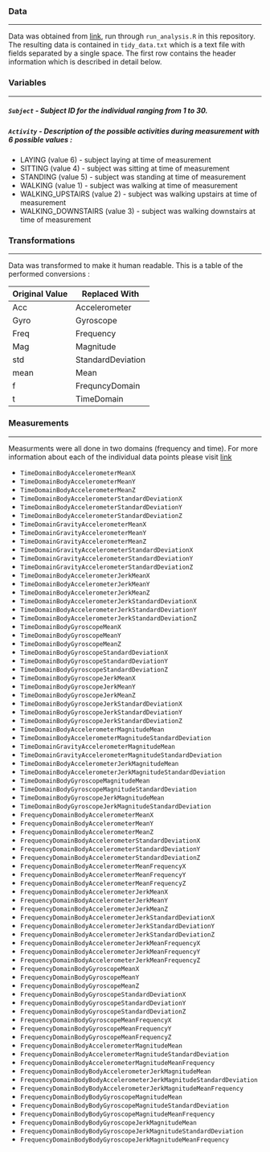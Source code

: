 ### Data
***
Data was obtained from [link](http://archive.ics.uci.edu/ml/datasets/Human+Activity+Recognition+Using+Smartphones), run through `run_analysis.R` in this repository. The resulting data is contained in `tidy_data.txt` which is a text file with fields separated by a single space.  The first row contains the header information which is described in detail below.


### Variables
***
##### `Subject` - Subject ID for the individual ranging from 1 to 30.
##### `Activity` - Description of the possible activities during measurement with 6 possible values :
  * LAYING (value 6) - subject laying at time of measurement
  * SITTING (value 4) - subject was sitting at time of measurement
  * STANDING (value 5) - subject was standing at time of measurement
  * WALKING (value 1) - subject was walking at time of measurement
  * WALKING_UPSTAIRS (value 2) - subject was walking upstairs at time of measurement
  * WALKING_DOWNSTAIRS (value 3) - subject was walking downstairs at time of measurement



### Transformations
***
Data was transformed to make it human readable.  This is a table of the performed conversions :

Original Value    |    Replaced With
------------------|-----------------
Acc               |    Accelerometer
Gyro              |    Gyroscope
Freq              |    Frequency
Mag               |    Magnitude
std               |    StandardDeviation
mean              |    Mean
f                 |    FrequncyDomain
t                 |    TimeDomain


### Measurements
***
Measurments were all done in two domains (frequency and time).  For more information about each of the individual data points please visit [link](http://archive.ics.uci.edu/ml/datasets/Human+Activity+Recognition+Using+Smartphones)

* `TimeDomainBodyAccelerometerMeanX`
* `TimeDomainBodyAccelerometerMeanY`
* `TimeDomainBodyAccelerometerMeanZ`
* `TimeDomainBodyAccelerometerStandardDeviationX`
* `TimeDomainBodyAccelerometerStandardDeviationY`
* `TimeDomainBodyAccelerometerStandardDeviationZ`
* `TimeDomainGravityAccelerometerMeanX`
* `TimeDomainGravityAccelerometerMeanY`
* `TimeDomainGravityAccelerometerMeanZ`
* `TimeDomainGravityAccelerometerStandardDeviationX`
* `TimeDomainGravityAccelerometerStandardDeviationY`
* `TimeDomainGravityAccelerometerStandardDeviationZ`
* `TimeDomainBodyAccelerometerJerkMeanX`
* `TimeDomainBodyAccelerometerJerkMeanY`
* `TimeDomainBodyAccelerometerJerkMeanZ`
* `TimeDomainBodyAccelerometerJerkStandardDeviationX`
* `TimeDomainBodyAccelerometerJerkStandardDeviationY`
* `TimeDomainBodyAccelerometerJerkStandardDeviationZ`
* `TimeDomainBodyGyroscopeMeanX`
* `TimeDomainBodyGyroscopeMeanY`
* `TimeDomainBodyGyroscopeMeanZ`
* `TimeDomainBodyGyroscopeStandardDeviationX`
* `TimeDomainBodyGyroscopeStandardDeviationY`
* `TimeDomainBodyGyroscopeStandardDeviationZ`
* `TimeDomainBodyGyroscopeJerkMeanX`
* `TimeDomainBodyGyroscopeJerkMeanY`
* `TimeDomainBodyGyroscopeJerkMeanZ`
* `TimeDomainBodyGyroscopeJerkStandardDeviationX`
* `TimeDomainBodyGyroscopeJerkStandardDeviationY`
* `TimeDomainBodyGyroscopeJerkStandardDeviationZ`
* `TimeDomainBodyAccelerometerMagnitudeMean`
* `TimeDomainBodyAccelerometerMagnitudeStandardDeviation`
* `TimeDomainGravityAccelerometerMagnitudeMean`
* `TimeDomainGravityAccelerometerMagnitudeStandardDeviation`
* `TimeDomainBodyAccelerometerJerkMagnitudeMean`
* `TimeDomainBodyAccelerometerJerkMagnitudeStandardDeviation`
* `TimeDomainBodyGyroscopeMagnitudeMean`
* `TimeDomainBodyGyroscopeMagnitudeStandardDeviation`
* `TimeDomainBodyGyroscopeJerkMagnitudeMean`
* `TimeDomainBodyGyroscopeJerkMagnitudeStandardDeviation`
* `FrequencyDomainBodyAccelerometerMeanX`
* `FrequencyDomainBodyAccelerometerMeanY`
* `FrequencyDomainBodyAccelerometerMeanZ`
* `FrequencyDomainBodyAccelerometerStandardDeviationX`
* `FrequencyDomainBodyAccelerometerStandardDeviationY`
* `FrequencyDomainBodyAccelerometerStandardDeviationZ`
* `FrequencyDomainBodyAccelerometerMeanFrequencyX`
* `FrequencyDomainBodyAccelerometerMeanFrequencyY`
* `FrequencyDomainBodyAccelerometerMeanFrequencyZ`
* `FrequencyDomainBodyAccelerometerJerkMeanX`
* `FrequencyDomainBodyAccelerometerJerkMeanY`
* `FrequencyDomainBodyAccelerometerJerkMeanZ`
* `FrequencyDomainBodyAccelerometerJerkStandardDeviationX`
* `FrequencyDomainBodyAccelerometerJerkStandardDeviationY`
* `FrequencyDomainBodyAccelerometerJerkStandardDeviationZ`
* `FrequencyDomainBodyAccelerometerJerkMeanFrequencyX`
* `FrequencyDomainBodyAccelerometerJerkMeanFrequencyY`
* `FrequencyDomainBodyAccelerometerJerkMeanFrequencyZ`
* `FrequencyDomainBodyGyroscopeMeanX`
* `FrequencyDomainBodyGyroscopeMeanY`
* `FrequencyDomainBodyGyroscopeMeanZ`
* `FrequencyDomainBodyGyroscopeStandardDeviationX`
* `FrequencyDomainBodyGyroscopeStandardDeviationY`
* `FrequencyDomainBodyGyroscopeStandardDeviationZ`
* `FrequencyDomainBodyGyroscopeMeanFrequencyX`
* `FrequencyDomainBodyGyroscopeMeanFrequencyY`
* `FrequencyDomainBodyGyroscopeMeanFrequencyZ`
* `FrequencyDomainBodyAccelerometerMagnitudeMean`
* `FrequencyDomainBodyAccelerometerMagnitudeStandardDeviation`
* `FrequencyDomainBodyAccelerometerMagnitudeMeanFrequency`
* `FrequencyDomainBodyBodyAccelerometerJerkMagnitudeMean`
* `FrequencyDomainBodyBodyAccelerometerJerkMagnitudeStandardDeviation`
* `FrequencyDomainBodyBodyAccelerometerJerkMagnitudeMeanFrequency`
* `FrequencyDomainBodyBodyGyroscopeMagnitudeMean`
* `FrequencyDomainBodyBodyGyroscopeMagnitudeStandardDeviation`
* `FrequencyDomainBodyBodyGyroscopeMagnitudeMeanFrequency`
* `FrequencyDomainBodyBodyGyroscopeJerkMagnitudeMean`
* `FrequencyDomainBodyBodyGyroscopeJerkMagnitudeStandardDeviation`
* `FrequencyDomainBodyBodyGyroscopeJerkMagnitudeMeanFrequency`
